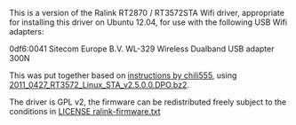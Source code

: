 This is a version of the Ralink RT2870 / RT3572STA Wifi driver, appropriate for installing this driver on Ubuntu 12.04, for use with the following USB Wifi adapters:

  0df6:0041 Sitecom Europe B.V. WL-329 Wireless Dualband USB adapter 300N

This was put together based on [instructions by chili555](http://ubuntuforums.org/showthread.php?t=1659230), using [2011_0427_RT3572_Linux_STA_v2.5.0.0.DPO.bz2](http://www.ralinkgech.com/en/04_support/license.php?sn=5017).

The driver is GPL v2, the firmware can be redistributed freely subject to the conditions in [LICENSE ralink-firmware.txt](https://raw.github.com/celeduc/rt3572sta/master/LICENSE%20ralink-firmware.txt)
